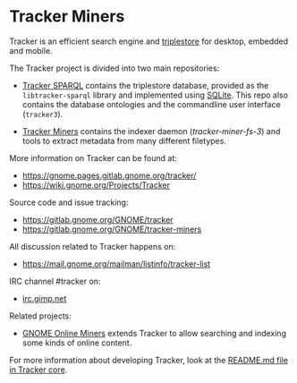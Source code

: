 # Tracker Miners

Tracker is an efficient search engine and
[triplestore](https://en.wikipedia.org/wiki/Triplestore) for desktop, embedded
and mobile.

The Tracker project is divided into two main repositories:

  * [Tracker SPARQL](https://gitlab.gnome.org/GNOME/tracker) contains the
    triplestore database, provided as the `libtracker-sparql` library
    and implemented using [SQLite](http://sqlite.org/). This repo also contains
    the database ontologies and the commandline user interface (`tracker3`).

  * [Tracker Miners](https://gitlab.gnome.org/GNOME/tracker-miners) contains
    the indexer daemon (*tracker-miner-fs-3*) and tools to extract metadata
    from many different filetypes.

More information on Tracker can be found at:

  * <https://gnome.pages.gitlab.gnome.org/tracker/>
  * <https://wiki.gnome.org/Projects/Tracker>

Source code and issue tracking:

  * <https://gitlab.gnome.org/GNOME/tracker>
  * <https://gitlab.gnome.org/GNOME/tracker-miners>

All discussion related to Tracker happens on:

  * <https://mail.gnome.org/mailman/listinfo/tracker-list>

IRC channel #tracker on:

  * [irc.gimp.net](irc://irc.gimp.net)

Related projects:

  * [GNOME Online Miners](https://gitlab.gnome.org/GNOME/gnome-online-miners/)
    extends Tracker to allow searching and indexing some kinds of online
    content.

For more information about developing Tracker, look at the
[README.md file in Tracker core](https://gitlab.gnome.org/GNOME/tracker/tree/master/README.md).
